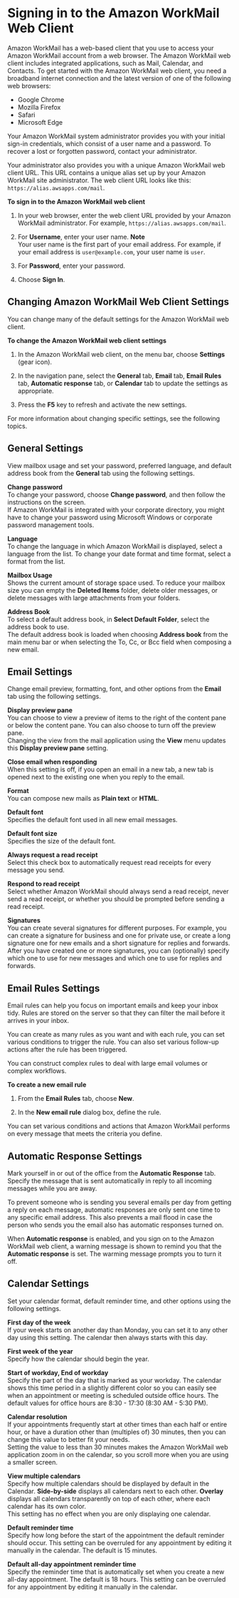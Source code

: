 # Signing in to the Amazon WorkMail Web Client<a name="web-client"></a>

Amazon WorkMail has a web\-based client that you use to access your Amazon WorkMail account from a web browser\. The Amazon WorkMail web client includes integrated applications, such as Mail, Calendar, and Contacts\. To get started with the Amazon WorkMail web client, you need a broadband internet connection and the latest version of one of the following web browsers:
+ Google Chrome
+ Mozilla Firefox
+ Safari
+ Microsoft Edge

Your Amazon WorkMail system administrator provides you with your initial sign\-in credentials, which consist of a user name and a password\. To recover a lost or forgotten password, contact your administrator\.

Your administrator also provides you with a unique Amazon WorkMail web client URL\. This URL contains a unique alias set up by your Amazon WorkMail site administrator\. The web client URL looks like this: `https://alias.awsapps.com/mail`\.

**To sign in to the Amazon WorkMail web client**

1. In your web browser, enter the web client URL provided by your Amazon WorkMail administrator\. For example, `https://alias.awsapps.com/mail`\.

1. For **Username**, enter your user name\.
**Note**  
Your user name is the first part of your email address\. For example, if your email address is `user@example.com`, your user name is `user`\.

1. For **Password**, enter your password\.

1. Choose **Sign In**\.

## Changing Amazon WorkMail Web Client Settings<a name="settings_overview"></a>

You can change many of the default settings for the Amazon WorkMail web client\.

**To change the Amazon WorkMail web client settings**

1. In the Amazon WorkMail web client, on the menu bar, choose **Settings** \(gear icon\)\.

1. In the navigation pane, select the **General** tab, **Email** tab, **Email Rules** tab, **Automatic response** tab, or **Calendar** tab to update the settings as appropriate\.

1. Press the **F5** key to refresh and activate the new settings\.

For more information about changing specific settings, see the following topics\.

## General Settings<a name="general_tab"></a>

View mailbox usage and set your password, preferred language, and default address book from the **General** tab using the following settings\.

****Change password****  
To change your password, choose **Change password**, and then follow the instructions on the screen\.  
If Amazon WorkMail is integrated with your corporate directory, you might have to change your password using Microsoft Windows or corporate password management tools\.

****Language****  
To change the language in which Amazon WorkMail is displayed, select a language from the list\. To change your date format and time format, select a format from the list\.

****Mailbox Usage****  
Shows the current amount of storage space used\. To reduce your mailbox size you can empty the **Deleted Items** folder, delete older messages, or delete messages with large attachments from your folders\.

****Address Book****  
To select a default address book, in **Select Default Folder**, select the address book to use\.  
The default address book is loaded when choosing **Address book** from the main menu bar or when selecting the To, Cc, or Bcc field when composing a new email\.

## Email Settings<a name="email_tab"></a>

Change email preview, formatting, font, and other options from the **Email** tab using the following settings\.

****Display preview pane****  
You can choose to view a preview of items to the right of the content pane or below the content pane\. You can also choose to turn off the preview pane\.  
Changing the view from the mail application using the **View** menu updates this **Display preview pane** setting\.

****Close email when responding****  
When this setting is off, if you open an email in a new tab, a new tab is opened next to the existing one when you reply to the email\.

****Format****  
You can compose new mails as **Plain text** or **HTML**\.

****Default font****  
Specifies the default font used in all new email messages\.

****Default font size****  
Specifies the size of the default font\.

****Always request a read receipt****  
Select this check box to automatically request read receipts for every message you send\.

****Respond to read receipt****  
Select whether Amazon WorkMail should always send a read receipt, never send a read receipt, or whether you should be prompted before sending a read receipt\.

****Signatures****  
You can create several signatures for different purposes\. For example, you can create a signature for business and one for private use, or create a long signature one for new emails and a short signature for replies and forwards\.  
After you have created one or more signatures, you can \(optionally\) specify which one to use for new messages and which one to use for replies and forwards\.

## Email Rules Settings<a name="email_filters_tab"></a>

Email rules can help you focus on important emails and keep your inbox tidy\. Rules are stored on the server so that they can filter the mail before it arrives in your inbox\.

You can create as many rules as you want and with each rule, you can set various conditions to trigger the rule\. You can also set various follow\-up actions after the rule has been triggered\.

You can construct complex rules to deal with large email volumes or complex workflows\.

**To create a new email rule**

1. From the **Email Rules** tab, choose **New**\.

1. In the **New email rule** dialog box, define the rule\.

You can set various conditions and actions that Amazon WorkMail performs on every message that meets the criteria you define\.

## Automatic Response Settings<a name="automatic_response_tab"></a>

Mark yourself in or out of the office from the **Automatic Response** tab\. Specify the message that is sent automatically in reply to all incoming messages while you are away\.

To prevent someone who is sending you several emails per day from getting a reply on each message, automatic responses are only sent one time to any specific email address\. This also prevents a mail flood in case the person who sends you the email also has automatic responses turned on\.

When **Automatic response** is enabled, and you sign on to the Amazon WorkMail web client, a warning message is shown to remind you that the **Automatic response** is set\. The warming message prompts you to turn it off\.

## Calendar Settings<a name="calendar_tab"></a>

Set your calendar format, default reminder time, and other options using the following settings\.

****First day of the week****  
If your week starts on another day than Monday, you can set it to any other day using this setting\. The calendar then always starts with this day\.

****First week of the year****  
Specify how the calendar should begin the year\.

****Start of workday**, **End of workday****  
Specify the part of the day that is marked as your workday\. The calendar shows this time period in a slightly different color so you can easily see when an appointment or meeting is scheduled outside office hours\. The default values for office hours are 8:30 \- 17:30 \(8:30 AM \- 5:30 PM\)\.

****Calendar resolution****  
If your appointments frequently start at other times than each half or entire hour, or have a duration other than \(multiples of\) 30 minutes, then you can change this value to better fit your needs\.  
Setting the value to less than 30 minutes makes the Amazon WorkMail web application zoom in on the calendar, so you scroll more when you are using a smaller screen\.

****View multiple calendars****  
Specify how multiple calendars should be displayed by default in the Calendar\. **Side\-by\-side** displays all calendars next to each other\. **Overlay** displays all calendars transparently on top of each other, where each calendar has its own color\.  
This setting has no effect when you are only displaying one calendar\.

****Default reminder time****  
Specify how long before the start of the appointment the default reminder should occur\. This setting can be overruled for any appointment by editing it manually in the calendar\. The default is 15 minutes\.

****Default all\-day appointment reminder time****  
Specify the reminder time that is automatically set when you create a new all\-day appointment\. The default is 18 hours\. This setting can be overruled for any appointment by editing it manually in the calendar\.